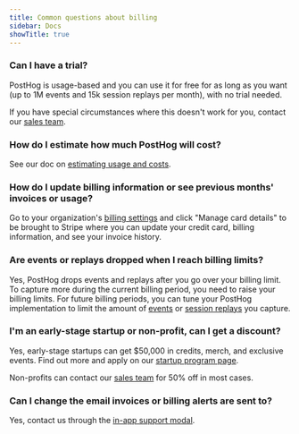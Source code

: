 ```yaml
---
title: Common questions about billing
sidebar: Docs
showTitle: true
---
```


### Can I have a trial?

PostHog is usage-based and you can use it for free for as long as you want (up to 1M events and 15k session replays per month), with no trial needed.

If you have special circumstances where this doesn't work for you, contact our [sales team](/contact-sales). 

### How do I estimate how much PostHog will cost?

See our doc on [estimating usage and costs](/docs/billing/estimating-usage-costs).

### How do I update billing information or see previous months' invoices or usage?

Go to your organization's [billing settings](https://app.posthog.com/organization/billing) and click "Manage card details" to be brought to Stripe where you can update your credit card, billing information, and see your invoice history.

### Are events or replays dropped when I reach billing limits?

Yes, PostHog drops events and replays after you go over your billing limit. To capture more during the current billing period, you need to raise your billing limits. For future billing periods, you can tune your PostHog implementation to limit the amount of [events](/tutorials/fewer-unwanted-events) or [session replays](/tutorials/limit-session-recordings) you capture.

### I'm an early-stage startup or non-profit, can I get a discount?

Yes, early-stage startups can get $50,000 in credits, merch, and exclusive events. Find out more and apply on our [startup program page](/startups).

Non-profits can contact our [sales team](/contact-sales) for 50% off in most cases.

### Can I change the email invoices or billing alerts are sent to?

Yes, contact us through the [in-app support modal](https://app.posthog.com/project/settings#supportModal=support%3Abilling).